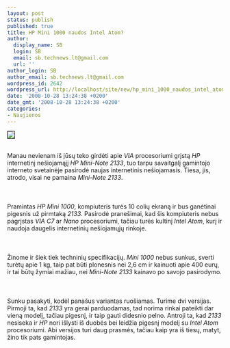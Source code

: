 ```yaml
---
layout: post
status: publish
published: true
title: HP Mini 1000 naudos Intel Atom?
author:
  display_name: SB
  login: SB
  email: sb.technews.lt@gmail.com
  url: ''
author_login: SB
author_email: sb.technews.lt@gmail.com
wordpress_id: 2642
wordpress_url: http://localhost/site/new/hp_mini_1000_naudos_intel_atom_/
date: '2008-10-28 13:24:38 +0200'
date_gmt: '2008-10-28 13:24:38 +0200'
categories:
- Naujienos
---
```

<div class="imgright"><img src="http://tbn0.google.com/images?q=tbn:Pn3gEwhcnEZLdM:http://www.geeky-gadgets.com/wp-content/uploads/2008/04/hp_mini_note3.jpg" border="1"></div>
<p><br>Manau nevienam iš jūsų teko girdėti apie <i>VIA</i> procesoriumi grįstą <i>HP</i> internetinį nešiojamąjį <i>HP Mini-Note 2133</i>, tuo tarpu savaitgalį gamintojo interneto svetainėje pasirodė naujas internetinis nešiojamasis. Tiesa, jis, atrodo, visai ne pamaina <i>Mini-Note 2133</i>.<br />
<br><br />
<br>Pramintas <i>HP Mini 1000</i>, kompiuteris turės 10 colių ekraną ir bus ganėtinai pigesnis už pirmtaką <i>2133</i>. Pasirodė pranešimai, kad šis kompiuteris nebus pagrįstas <i>VIA C7</i> ar <i>Nano</i> procesoriumi, tačiau turės kultinį <i>Intel Atom</i>, kurį ir naudoja daugelis internetinių nešiojamųjų rinkoje.<br />
<br><br />
<br>Žinome ir šiek tiek techninių specifikacijų. <i>Mini 1000</i> nebus sunkus, sverti turėtų apie 1 kg, taip pat būti plonesnis nei 2,6 cm ir kainuoti apie 400 eurų, ir tai būtų žymiai mažiau, nei <i>Mini-Note 2133</i> kainavo po savojo pasirodymo.<br />
<br><br />
<br>Sunku pasakyti, kodėl panašus variantas ruošiamas. Turime dvi versijas. Pirmoji ta, kad <i>2133</i> yra gerai parduodamas, tad norima rinkai pateikti dar vieną modelį, tačiau pigesnį, ir taip gauti didesnio pelno. Antroji ta, kad <i>2133</i> nesiseka ir <i>HP</i> nori išlysti iš duobės bei leidžia pigesnį modelį su <i>Intel Atom</i> procesoriumi. Abi versijos turi daug prasmės, tačiau kaip yra iš tiesų, matyt, žino tik pats gamintojas.<br />
<br><br />
<br><br />
<br></p>

